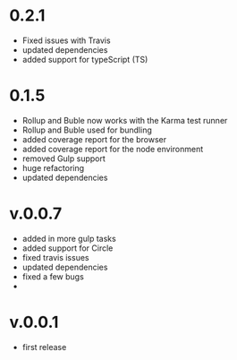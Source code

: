 # 0.2.1

- Fixed issues with Travis
- updated dependencies
- added support for typeScript (TS)

# 0.1.5

- Rollup and Buble now works with the Karma test runner
- Rollup and Buble used for bundling
- added coverage report for the browser
- added coverage report for the node environment
- removed Gulp support
- huge refactoring
- updated dependencies

# v.0.0.7

- added in more gulp tasks
- added support for Circle
- fixed travis issues
- updated dependencies
- fixed a few bugs
- 
# v.0.0.1

- first release

